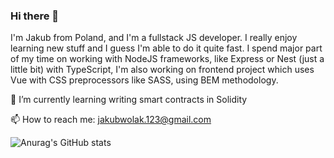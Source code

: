 ### Hi there 👋

I'm Jakub from Poland, and I'm a fullstack JS developer. I really enjoy learning new stuff and I guess I'm able to do it quite fast. I spend major part of my time on working with NodeJS frameworks, like Express or Nest (just a little bit) with TypeScript, I'm also working on frontend project which uses Vue with CSS preprocessors like SASS, using BEM methodology.

🌱 I’m currently learning writing smart contracts in Solidity

📫 How to reach me: jakubwolak.123@gmail.com

![Anurag's GitHub stats](https://github-readme-stats.vercel.app/api?username=JakubWolak&hide=contribs,prs)
